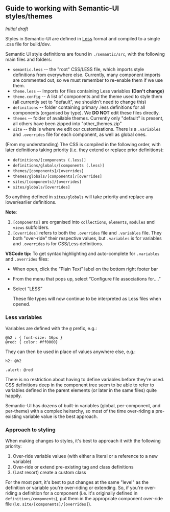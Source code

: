 ## Guide to working with Semantic-UI styles/themes

_Initial draft_

Styles in Semantic-UI are defined in [Less](<https://en.wikipedia.org/wiki/Less_(stylesheet_language)>) format and compiled to a single .css file for build/dev.

Semantic UI style definitions are found in `./semantic/src`, with the following main files and folders:

- `semantic.less` -- the "root" CSS/LESS file, which imports style definitions from everywhere else. Currently, many component imports are commented out, so we must remember to re-enable them if we use them.
- `theme.less` -- Imports for files containing Less variables **(Don't change)**
- `theme.config` -- A list of components and the theme used to style them (all currently set to "default", we shouldn't need to change this)
- `definitions` -- folder containing primary .less definitions for all components (organised by type). We **DO NOT** edit these files directly.
- `themes` -- folder of available themes. Currently only "default" is present, all others have been zipped into "other_themes.zip"
- `site` -- this is where we edit our customisations. There is a `.variables` and `.overrides` file for each component, as well as global ones.

(From my understanding) The CSS is compiled in the following order, with later definitions taking priority (i.e. they extend or replace prior definitions):

- `definitions/[components (.less)]`
- `definitions/globals/[components (.less)]`
- `themes/[components]/[overrides]`
- `themes/globals/[components]/[overrides]`
- `sites/[components]/[overrides]`
- `sites/globals/[overrides]`

So anything defined in `sites/globals` will take priority and replace any lower/earlier definitions.

**Note**:

1. `[components]` are organised into `collections`, `elements`, `modules` and `views` subfolders.
2. `[overrides]` refers to both the `.overrides` file and `.variables` file. They both "over-ride" their respective values, but `.variables` is for variables and `.overrides` is for CSS/Less definitions.

**VSCode tip:** To get syntax highlighting and auto-complete for `.variables` and `.overrides` files:

- When open, click the “Plain Text” label on the bottom right footer bar
- From the menu that pops up, select “Configure file associations for….”
- Select “LESS”

  These file types will now continue to be interpreted as Less files when opened.

### Less variables

Variables are defined with the `@` prefix, e.g.:

```
@h2 : { font-size: 16px }
@red: { color: #ff0000}
```

They can then be used in place of values anywhere else, e.g.:

```
h2: @h2

.alert: @red
```

There is no restriction about having to define variables before they're used. CSS definitions deep in the component tree seem to be able to refer to variables defined in the parent elements (or later in the same files) quite happily.

Semantic-UI has dozens of built-in variables (global, per-component, and per-theme) with a complex heirarchy, so most of the time over-riding a pre-existing variable value is the best approach.

### Approach to styling

When making changes to styles, it's best to approach it with the following priority:

1. Over-ride variable values (with either a literal or a reference to a new variable)
2. Over-ride or extend pre-existing tag and class definitions
3. (Last resort) create a custom class

For the most part, it's best to put changes at the same "level" as the definition or variable you're over-riding or extending. So, if you're over-riding a definition for a component (i.e. it's originally defined in `definitions/components`), put them in the appropriate component over-ride file (i.e. `site/[components]/[overrides]`).
